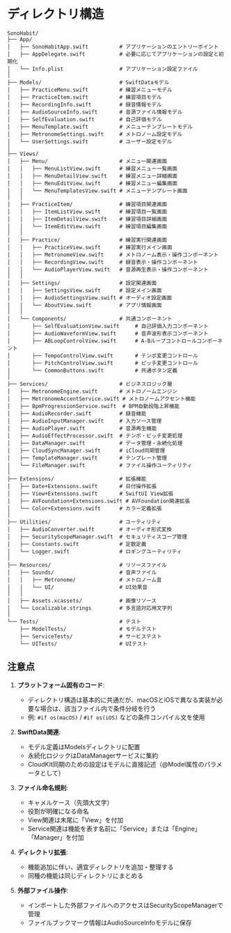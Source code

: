 # ディレクトリ構造

```
SonoHabit/
├── App/
│   ├── SonoHabitApp.swift          # アプリケーションのエントリーポイント
│   ├── AppDelegate.swift           # 必要に応じてアプリケーションの設定と初期化
│   └── Info.plist                  # アプリケーション設定ファイル
│
├── Models/                         # SwiftDataモデル
│   ├── PracticeMenu.swift          # 練習メニューモデル
│   ├── PracticeItem.swift          # 練習項目モデル
│   ├── RecordingInfo.swift         # 録音情報モデル
│   ├── AudioSourceInfo.swift       # 音源ファイル情報モデル
│   ├── SelfEvaluation.swift        # 自己評価モデル
│   ├── MenuTemplate.swift          # メニューテンプレートモデル
│   ├── MetronomeSettings.swift     # メトロノーム設定モデル
│   └── UserSettings.swift          # ユーザー設定モデル
│
├── Views/
│   ├── Menu/                       # メニュー関連画面
│   │   ├── MenuListView.swift      # 練習メニュー一覧画面
│   │   ├── MenuDetailView.swift    # 練習メニュー詳細画面
│   │   ├── MenuEditView.swift      # 練習メニュー編集画面
│   │   └── MenuTemplatesView.swift # メニューテンプレート画面
│   │
│   ├── PracticeItem/               # 練習項目関連画面
│   │   ├── ItemListView.swift      # 練習項目一覧画面
│   │   ├── ItemDetailView.swift    # 練習項目詳細画面
│   │   └── ItemEditView.swift      # 練習項目編集画面
│   │
│   ├── Practice/                   # 練習実行関連画面
│   │   ├── PracticeView.swift      # 練習実行メイン画面
│   │   ├── MetronomeView.swift     # メトロノーム表示・操作コンポーネント
│   │   ├── RecordingView.swift     # 録音表示・操作コンポーネント
│   │   └── AudioPlayerView.swift   # 音源再生表示・操作コンポーネント
│   │
│   ├── Settings/                   # 設定関連画面
│   │   ├── SettingsView.swift      # 設定メイン画面
│   │   ├── AudioSettingsView.swift # オーディオ設定画面
│   │   └── AboutView.swift         # アプリ情報画面
│   │
│   └── Components/                 # 共通コンポーネント
│       ├── SelfEvaluationView.swift     # 自己評価入力コンポーネント
│       ├── AudioWaveformView.swift      # 音声波形表示コンポーネント
│       ├── ABLoopControlView.swift      # A-Bループコントロールコンポーネント
│       ├── TempoControlView.swift       # テンポ変更コントロール
│       ├── PitchControlView.swift       # ピッチ変更コントロール
│       └── CommonButtons.swift          # 共通ボタン定義
│
├── Services/                       # ビジネスロジック層
│   ├── MetronomeEngine.swift       # メトロノームエンジン
│   ├── MetronomeAccentService.swift # メトロノームアクセント機能
│   ├── BpmProgressionService.swift  # BPM自動段階上昇機能
│   ├── AudioRecorder.swift         # 録音機能
│   ├── AudioInputManager.swift     # 入力ソース管理
│   ├── AudioPlayer.swift           # 音源再生機能
│   ├── AudioEffectProcessor.swift  # テンポ・ピッチ変更処理
│   ├── DataManager.swift           # データ管理・永続化処理
│   ├── CloudSyncManager.swift      # iCloud同期管理
│   ├── TemplateManager.swift       # テンプレート管理
│   └── FileManager.swift           # ファイル操作ユーティリティ
│
├── Extensions/                     # 拡張機能
│   ├── Date+Extensions.swift       # 日付操作拡張
│   ├── View+Extensions.swift       # SwiftUI View拡張
│   ├── AVFoundation+Extensions.swift # AVFoundation関連拡張
│   └── Color+Extensions.swift      # カラー定義拡張
│
├── Utilities/                      # ユーティリティ
│   ├── AudioConverter.swift        # オーディオ形式変換
│   ├── SecurityScopeManager.swift  # セキュリティスコープ管理
│   ├── Constants.swift             # 定数定義
│   └── Logger.swift                # ロギングユーティリティ
│
├── Resources/                      # リソースファイル
│   ├── Sounds/                     # 音声ファイル
│   │   ├── Metronome/              # メトロノーム音
│   │   └── UI/                     # UI効果音
│   │
│   ├── Assets.xcassets/            # 画像リソース
│   └── Localizable.strings         # 多言語対応用文字列
│
└── Tests/                          # テスト
    ├── ModelTests/                 # モデルテスト
    ├── ServiceTests/               # サービステスト
    └── UITests/                    # UIテスト
```

## 注意点

1. **プラットフォーム固有のコード**:
   - ディレクトリ構造は基本的に共通だが、macOSとiOSで異なる実装が必要な場合は、該当ファイル内で条件分岐を行う
   - 例: `#if os(macOS)` / `#if os(iOS)` などの条件コンパイル文を使用

2. **SwiftData関連**:
   - モデル定義はModelsディレクトリに配置
   - 永続化ロジックはDataManagerサービスに集約
   - CloudKit同期のための設定はモデルに直接記述（@Model属性のパラメータとして）

3. **ファイル命名規則**:
   - キャメルケース（先頭大文字）
   - 役割が明確になる命名
   - View関連は末尾に「View」を付加
   - Service関連は機能を表す名前に「Service」または「Engine」「Manager」を付加

4. **ディレクトリ拡張**:
   - 機能追加に伴い、適宜ディレクトリを追加・整理する
   - 同種の機能は同じディレクトリにまとめる

5. **外部ファイル操作**:
   - インポートした外部ファイルへのアクセスはSecurityScopeManagerで管理
   - ファイルブックマーク情報はAudioSourceInfoモデルに保存
